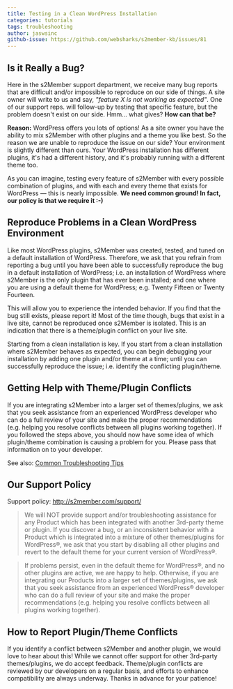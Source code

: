 ```yaml
---
title: Testing in a Clean WordPress Installation
categories: tutorials
tags: troubleshooting
author: jaswsinc
github-issue: https://github.com/websharks/s2member-kb/issues/81
---
```


## Is it Really a Bug?

Here in the s2Member support department, we receive many bug reports that are difficult and/or impossible to reproduce on our side of things. A site owner will write to us and say, _"feature X is not working as expected"_. One of our support reps. will follow-up by testing that specific feature, but the problem doesn't exist on our side. Hmm... what gives? **How can that be?**

**Reason:** WordPress offers you lots of options! As a site owner you have the ability to mix s2Member with other plugins and a theme you like best. So the reason we are unable to reproduce the issue on our side? Your environment is slightly different than ours. Your WordPress installation has different plugins, it's had a different history, and it's probably running with a different theme too.

As you can imagine, testing every feature of s2Member with every possible combination of plugins, and with each and every theme that exists for WordPress — this is nearly impossible. **We need common ground! In fact, our policy is that we require it :-)**

## Reproduce Problems in a Clean WordPress Environment

Like most WordPress plugins, s2Member was created, tested, and tuned on a default installation of WordPress. Therefore, we ask that you refrain from reporting a bug until you have been able to successfully reproduce the bug in a default installation of WordPress; i.e. an installation of WordPress where s2Member is the only plugin that has ever been installed; and one where you are using a default theme for WordPress; e.g. Twenty Fifteen or Twenty Fourteen.

This will allow you to experience the intended behavior. If you find that the bug still exists, please report it! Most of the time though, bugs that exist in a live site, cannot be reproduced once s2Member is isolated. This is an indication that there is a theme/plugin conflict on your live site.

Starting from a clean installation is key. If you start from a clean installation where s2Member behaves as expected, you can begin debugging your installation by adding one plugin and/or theme at a time; until you can successfully reproduce the issue; i.e. identify the conflicting plugin/theme.

## Getting Help with Theme/Plugin Conflicts

If you are integrating s2Member into a larger set of themes/plugins, we ask that you seek assistance from an experienced WordPress developer who can do a full review of your site and make the proper recommendations (e.g. helping you resolve conflicts between all plugins working together). If you followed the steps above, you should now have some idea of which plugin/theme combination is causing a problem for you. Please pass that information on to your developer.

See also: [Common Troubleshooting Tips](https://github.com/websharks/s2member-kb/issues/132)

## Our Support Policy

Support policy: <http://s2member.com/support/>

> We will NOT provide support and/or troubleshooting assistance for any Product which has been integrated with another 3rd-party theme or plugin. If you discover a bug, or an inconsistent behavior with a Product which is integrated into a mixture of other themes/plugins for WordPress®, we ask that you start by disabling all other plugins and revert to the default theme for your current version of WordPress®.

> If problems persist, even in the default theme for WordPress®, and no other plugins are active, we are happy to help. Otherwise, if you are integrating our Products into a larger set of themes/plugins, we ask that you seek assistance from an experienced WordPress® developer who can do a full review of your site and make the proper recommendations (e.g. helping you resolve conflicts between all plugins working together).

## How to Report Plugin/Theme Conflicts

If you identify a conflict between s2Member and another plugin, we would love to hear about this! While we cannot offer support for other 3rd-party themes/plugins, we do accept feedback. Theme/plugin conflicts are reviewed by our developers on a regular basis, and efforts to enhance compatibility are always underway. Thanks in advance for your patience!
